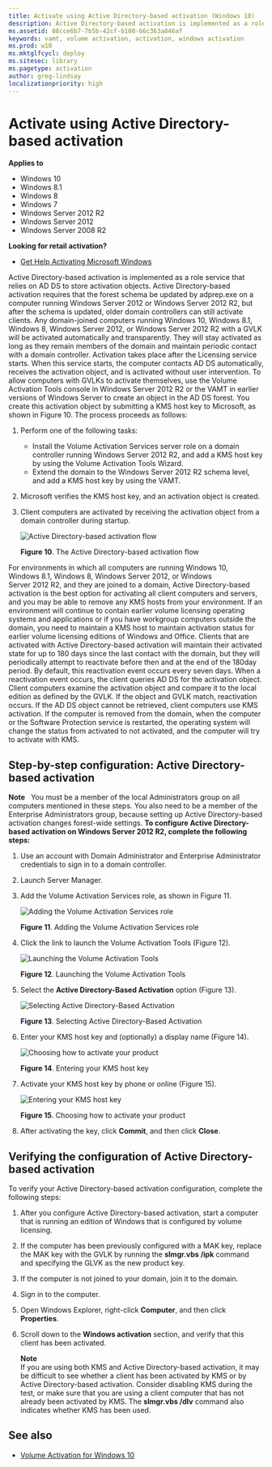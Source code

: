 ```yaml
---
title: Activate using Active Directory-based activation (Windows 10)
description: Active Directory-based activation is implemented as a role service that relies on AD DS to store activation objects.
ms.assetid: 08cce6b7-7b5b-42cf-b100-66c363a846af
keywords: vamt, volume activation, activation, windows activation
ms.prod: w10
ms.mktglfcycl: deploy
ms.sitesec: library
ms.pagetype: activation
author: greg-lindsay
localizationpriority: high
---
```


# Activate using Active Directory-based activation
**Applies to**
-   Windows 10
-   Windows 8.1
-   Windows 8
-   Windows 7
-   Windows Server 2012 R2
-   Windows Server 2012
-   Windows Server 2008 R2

**Looking for retail activation?**
-   [Get Help Activating Microsoft Windows](https://go.microsoft.com/fwlink/p/?LinkId=618644)

Active Directory-based activation is implemented as a role service that relies on AD DS to store activation objects. Active Directory-based activation requires that the forest schema be updated by adprep.exe on a computer running Windows Server 2012 or Windows Server 2012 R2, but after the schema is updated, older domain controllers can still activate clients.
Any domain-joined computers running Windows 10, Windows 8.1, Windows 8, Windows Server 2012, or Windows Server 2012 R2 with a GVLK will be activated automatically and transparently. They will stay activated as long as they remain members of the domain and maintain periodic contact with a domain controller. Activation takes place after the Licensing service starts. When this service starts, the computer contacts AD DS automatically, receives the activation object, and is activated without user intervention.
To allow computers with GVLKs to activate themselves, use the Volume Activation Tools console in Windows Server 2012 R2 or the VAMT in earlier versions of Windows Server to create an object in the AD DS forest. You create this activation object by submitting a KMS host key to Microsoft, as shown in Figure 10.
The process proceeds as follows:
1.  Perform one of the following tasks:
    -   Install the Volume Activation Services server role on a domain controller running Windows Server 2012 R2, and add a KMS host key by using the Volume Activation Tools Wizard.
    -   Extend the domain to the Windows Server 2012 R2 schema level, and add a KMS host key by using the VAMT.
2.  Microsoft verifies the KMS host key, and an activation object is created.
3.  Client computers are activated by receiving the activation object from a domain controller during startup.

    ![Active Directory-based activation flow](../images/volumeactivationforwindows81-10.jpg)
    
    **Figure 10**. The Active Directory-based activation flow
    
For environments in which all computers are running Windows 10, Windows 8.1, Windows 8, Windows Server 2012, or Windows Server 2012 R2, and they are joined to a domain, Active Directory-based activation is the best option for activating all client computers and servers, and you may be able to remove any KMS hosts from your environment.
If an environment will continue to contain earlier volume licensing operating systems and applications or if you have workgroup computers outside the domain, you need to maintain a KMS host to maintain activation status for earlier volume licensing editions of Windows and Office.
Clients that are activated with Active Directory-based activation will maintain their activated state for up to 180 days since the last contact with the domain, but they will periodically attempt to reactivate before then and at the end of the 180day period. By default, this reactivation event occurs every seven days.
When a reactivation event occurs, the client queries AD DS for the activation object. Client computers examine the activation object and compare it to the local edition as defined by the GVLK. If the object and GVLK match, reactivation occurs. If the AD DS object cannot be retrieved, client computers use KMS activation. If the computer is removed from the domain, when the computer or the Software Protection service is restarted, the operating system will change the status from activated to not activated, and the computer will try to activate with KMS.
## Step-by-step configuration: Active Directory-based activation
**Note**  
You must be a member of the local Administrators group on all computers mentioned in these steps. You also need to be a member of the Enterprise Administrators group, because setting up Active Directory-based activation changes forest-wide settings.
**To configure Active Directory-based activation on Windows Server 2012 R2, complete the following steps:**
1.  Use an account with Domain Administrator and Enterprise Administrator credentials to sign in to a domain controller.
2.  Launch Server Manager.
3.  Add the Volume Activation Services role, as shown in Figure 11.

    ![Adding the Volume Activation Services role](../images/volumeactivationforwindows81-11.jpg)
    
    **Figure 11**. Adding the Volume Activation Services role
    
4.  Click the link to launch the Volume Activation Tools (Figure 12).

    ![Launching the Volume Activation Tools](../images/volumeactivationforwindows81-12.jpg)
    
    **Figure 12**. Launching the Volume Activation Tools
    
5.  Select the **Active Directory-Based Activation** option (Figure 13).

    ![Selecting Active Directory-Based Activation](../images/volumeactivationforwindows81-13.jpg)
    
    **Figure 13**. Selecting Active Directory-Based Activation
    
6.  Enter your KMS host key and (optionally) a display name (Figure 14).

    ![Choosing how to activate your product](../images/volumeactivationforwindows81-15.jpg)
    
    **Figure 14**. Entering your KMS host key
    
7.  Activate your KMS host key by phone or online (Figure 15).

    ![Entering your KMS host key](../images/volumeactivationforwindows81-14.jpg)
    
    **Figure 15**. Choosing how to activate your product
    
8.  After activating the key, click **Commit**, and then click **Close**.

## Verifying the configuration of Active Directory-based activation

To verify your Active Directory-based activation configuration, complete the following steps:
1.  After you configure Active Directory-based activation, start a computer that is running an edition of Windows that is configured by volume licensing.
2.  If the computer has been previously configured with a MAK key, replace the MAK key with the GVLK by running the **slmgr.vbs /ipk** command and specifying the GLVK as the new product key.
3.  If the computer is not joined to your domain, join it to the domain.
4.  Sign in to the computer.
5.  Open Windows Explorer, right-click **Computer**, and then click **Properties**.
6.  Scroll down to the **Windows activation** section, and verify that this client has been activated.

    **Note**<br>
    If you are using both KMS and Active Directory-based activation, it may be difficult to see whether a client has been activated by KMS or by Active Directory-based activation. Consider disabling KMS during the test, or make sure that you are using a client computer that has not already been activated by KMS. The **slmgr.vbs /dlv** command also indicates whether KMS has been used.
    
## See also
-   [Volume Activation for Windows 10](volume-activation-windows-10.md)
